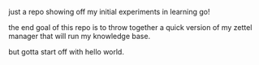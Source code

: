 just a repo showing off my initial experiments in learning go! 


the end goal of this repo is to throw together a quick version of my zettel manager that will run my knowledge base. 

but gotta start off with hello world. 


